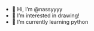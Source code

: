 - 👋 Hi, I’m @nassyyyy
- 👀 I’m interested in drawing!
- 🌱 I’m currently learning python
<!---
nassyyyy/nassyyyy is a ✨ special ✨ repository because its `README.md` (this file) appears on your GitHub profile.
You can click the Preview link to take a look at your changes.
--->
